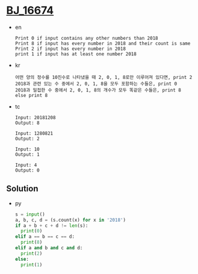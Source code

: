 # [BJ_16674](https://acmicpc.net/problem/16674)

* en

  ```en
  Print 0 if input contains any other numbers than 2018
  Print 8 if input has every number in 2018 and their count is same
  Print 2 if input has every number in 2018
  print 1 if input has at least one number 2018
  ```

* kr

  ```kr
  어떤 양의 정수를 10진수로 나타냈을 때 2, 0, 1, 8로만 이루어져 있다면, print 2
  2018과 관련 있는 수 중에서 2, 0, 1, 8을 모두 포함하는 수들은, print 0
  2018과 밀접한 수 중에서 2, 0, 1, 8의 개수가 모두 똑같은 수들은, print 8
  else print 8
  ```

* tc

  ```tc
  Input: 20181208
  Output: 8

  Input: 1280821
  Output: 2

  Input: 10
  Output: 1

  Input: 4
  Output: 0
  ```

## Solution

* py

  ```py
  s = input()
  a, b, c, d = (s.count(x) for x in '2018')
  if a + b + c + d != len(s):
    print(0)
  elif a == b == c == d:
    print(8)
  elif a and b and c and d:
    print(2)
  else:
    print(1)
  ```
